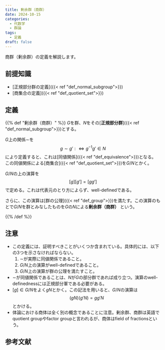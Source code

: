 ```yaml
---
title: 剰余群（商群）
date: 2024-10-15
categories:
  - 代数学
  - 群論
tags:
  - 定義
draft: false
---
```


商群（剰余群）の定義を解説します。

<!--more-->

## 前提知識

- [正規部分群の定義]({{< ref "def_normal_subgroup">}})
- [商集合の定義]({{< ref "def_quotient_set">}})

## 定義

{{% def "剰余群（商群）" %}}
$G$を群、$N$をその[**正規部分群**]({{< ref "def_normal_subgroup">}})とする。

$G$上の関係$\sim$を
$$g \sim g' :\iff g^{-1} g' \in N $$により定義すると、これは[同値関係]({{< ref "def_equivalence">}})となる。
この同値関係による[商集合]({{< ref "def_quotient_set">}})を$G/N$とかく。

$G/N$の上の演算を
$$[g][g'] = [gg']$$
で定める。これは代表元のとり方によらず、well-definedである。

さらに、この演算は[群の公理]({{< ref "def_group">}})を満たす。この演算のもとで$G/N$を群とみなしたものを$G$の$N$による**剰余群（商群）** という。

{{% /def %}}

## 注意

- この定義には、証明すべきことがいくつか含まれている。具体的には、以下の3つを示さなければならない。
  1. $\sim$が実際に同値関係であること。
  2. $G/N$上の演算がwell-definedであること。
  3. $G/N$上の演算が群の公理を満たすこと。
- $\sim$が同値関係であることは、$N$が$G$の部分群であれば成り立つ。演算のwell-definednessには正規部分軍である必要がある。
- $[g] \in G/N$をよく$gN$とかく。この記法を用いると、$G/N$の演算は
$$(gN) (g'N) = gg'N$$
とかける。
- 体論における商体は全く別の概念であることに注意。剰余群、商群は英語でquotient groupやfactor groupと言われるが、商体はfield of fractionsという。

## 参考文献
